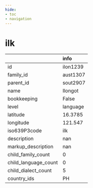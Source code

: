 ```yaml
---
hide:
- toc
- navigation
---
```

# ilk
|                      | info     |
|:---------------------|:---------|
| id                   | ilon1239 |
| family_id            | aust1307 |
| parent_id            | sout2907 |
| name                 | Ilongot  |
| bookkeeping          | False    |
| level                | language |
| latitude             | 16.3785  |
| longitude            | 121.547  |
| iso639P3code         | ilk      |
| description          | nan      |
| markup_description   | nan      |
| child_family_count   | 0        |
| child_language_count | 0        |
| child_dialect_count  | 5        |
| country_ids          | PH       |